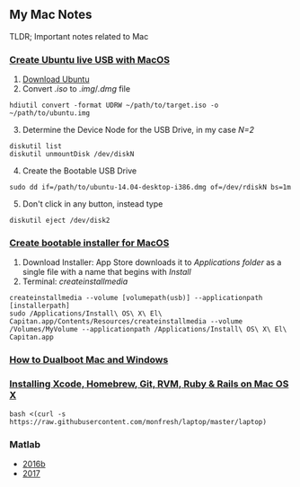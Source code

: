 ## My Mac Notes

TLDR; Important notes related to Mac

### [Create Ubuntu live USB with MacOS](https://computers.tutsplus.com/tutorials/how-to-create-a-bootable-ubuntu-usb-drive-for-pc-on-a-mac--cms-21187)
1. [Download Ubuntu](https://www.ubuntu.com/download/desktop)
2. Convert *.iso* to *.img*/*.dmg* file
```
hdiutil convert -format UDRW ~/path/to/target.iso -o ~/path/to/ubuntu.img
```
3. Determine the Device Node for the USB Drive, in my case *N=2*
```
diskutil list
diskutil unmountDisk /dev/diskN
```
4. Create the Bootable USB Drive
```
sudo dd if=/path/to/ubuntu-14.04-desktop-i386.dmg of=/dev/rdiskN bs=1m
```
5. Don't click in any button, instead type
```
diskutil eject /dev/disk2
```

### [Create bootable installer for MacOS](https://support.apple.com/en-us/HT201372)
1. Download Installer: App Store downloads it to *Applications folder* as a single file with a name that begins with *Install*
2. Terminal: *createinstallmedia*
  ```
  createinstallmedia --volume [volumepath(usb)] --applicationpath [installerpath]
  sudo /Applications/Install\ OS\ X\ El\ Capitan.app/Contents/Resources/createinstallmedia --volume /Volumes/MyVolume --applicationpath /Applications/Install\ OS\ X\ El\ Capitan.app
  ```

### [How to Dualboot Mac and Windows](https://www.laptopmag.com/articles/dual-boot-windows-os-x-mac)

### [Installing Xcode, Homebrew, Git, RVM, Ruby & Rails on Mac OS X](https://www.moncefbelyamani.com/how-to-install-xcode-homebrew-git-rvm-ruby-on-mac/)

```
bash <(curl -s https://raw.githubusercontent.com/monfresh/laptop/master/laptop)
```

### Matlab
* [2016b](http://www.mactorrents.org/matlab-r2016b-9-1-0/)
* [2017](https://downloadly.ir/software/engineering-specialized/mathworks-matlab-download/)

